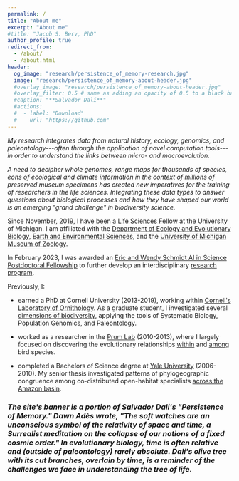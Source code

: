 ```yaml
---
permalink: /
title: "About me"
excerpt: "About me"
#title: "Jacob S. Berv, PhD"
author_profile: true
redirect_from: 
  - /about/
  - /about.html
header:
  og_image: "research/persistence_of_memory-research.jpg"
  image: "research/persistence_of_memory-about-header.jpg"
  #overlay_image: "research/persistence_of_memory-about-header.jpg"
  #overlay_filter: 0.5 # same as adding an opacity of 0.5 to a black background
  #caption: "**Salvador Dalí**"
  #actions:
  #  - label: "Download"
  #    url: "https://github.com"
---
```


*My research integrates data from natural history, ecology, genomics, and paleontology---often through the application of novel computation tools---in order to understand the links between micro- and macroevolution.*

*A need to decipher whole genomes, range maps for thousands of species, eons of ecological and climate information in the context of millions of preserved museum specimens has created new imperatives for the training of researchers in the life sciences. Integrating these data types to answer questions about biological processes and how they have shaped our world is an emerging "grand challenge" in biodiversity science.*

Since November, 2019, I have been a [Life Sciences Fellow](https://lifescifellows.umich.edu/) at the University of Michigan. I am affiliated with the [Department of Ecology and Evolutionary Biology](https://lsa.umich.edu/eeb/people/postdoctoral-fellows/jacob-berv.html), [Earth and Environmental Sciences](https://lsa.umich.edu/earth/research/paleontology.html), and the [University of Michigan Museum of Zoology](https://lsa.umich.edu/ummz).

In February 2023, I was awarded an [Eric and Wendy Schmidt AI in Science Postdoctoral Fellowship](https://midas.umich.edu/ai-in-science/) to further develop an interdisciplinary [research program](jakeberv.com/research).

Previously, I:

-   earned a PhD at Cornell University (2013-2019), working within [Cornell's Laboratory of Ornithology](https://www.birds.cornell.edu/home/). As a graduate student, I investigated several [dimensions of biodiversity](https://www.proquest.com/openview/0944ba11c7dc9bdbfd11748cb2de4cfa/1?pq-origsite=gscholar&cbl=18750&diss=y), applying the tools of Systematic Biology, Population Genomics, and Paleontology.

-   worked as a researcher in the [Prum Lab](https://prumlab.yale.edu/) (2010-2013), where I largely focused on discovering the evolutionary relationships [within](https://www.sciencedirect.com/science/article/pii/S105579032100138X) and [among](https://www.nature.com/articles/nature15697) bird species.

-   completed a Bachelors of Science degree at [Yale University](https://eeb.yale.edu/) (2006-2010). My senior thesis investigated patterns of phylogeographic congruence among co-distributed open-habitat specialists [across the Amazon basin](https://jakeberv.github.io/publication/2021-03-08-vanEls_et_al_2021).

### *The site's banner is a portion of Salvador Dali's "Persistence of Memory." Dawn Adès wrote, "The soft watches are an unconscious symbol of the relativity of space and time, a Surrealist meditation on the collapse of our notions of a fixed cosmic order." In evolutionary biology, time is often relative and (outside of paleontology) rarely absolute. Dalí's olive tree with its cut branches, overlain by time, is a reminder of the challenges we face in understanding the tree of life.*
